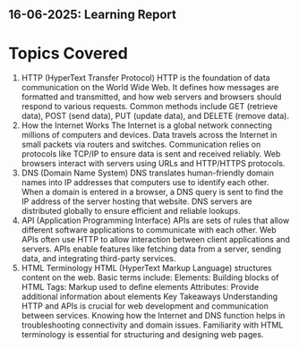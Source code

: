 ## 16-06-2025: Learning Report
 # Topics Covered
1. HTTP (HyperText Transfer Protocol)
HTTP is the foundation of data communication on the World Wide Web.
It defines how messages are formatted and transmitted, and how web servers and browsers should respond to various requests.
Common methods include GET (retrieve data), POST (send data), PUT (update data), and DELETE (remove data).
2. How the Internet Works
The Internet is a global network connecting millions of computers and devices.
Data travels across the Internet in small packets via routers and switches.
Communication relies on protocols like TCP/IP to ensure data is sent and received reliably.
Web browsers interact with servers using URLs and HTTP/HTTPS protocols.
3. DNS (Domain Name System)
DNS translates human-friendly domain names into IP addresses that computers use to identify each other.
When a domain is entered in a browser, a DNS query is sent to find the IP address of the server hosting that website.
DNS servers are distributed globally to ensure efficient and reliable lookups.
4. API (Application Programming Interface)
APIs are sets of rules that allow different software applications to communicate with each other.
Web APIs often use HTTP to allow interaction between client applications and servers.
APIs enable features like fetching data from a server, sending data, and integrating third-party services.
5. HTML Terminology
HTML (HyperText Markup Language) structures content on the web.
Basic terms include:
Elements: Building blocks of HTML 
Tags: Markup used to define elements 
Attributes: Provide additional information about elements
Key Takeaways
Understanding HTTP and APIs is crucial for web development and communication between services.
Knowing how the Internet and DNS function helps in troubleshooting connectivity and domain issues.
Familiarity with HTML terminology is essential for structuring and designing web pages.

